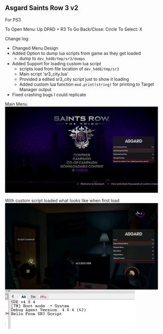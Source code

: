 

## Asgard Saints Row 3 v2  

For PS3 

To Open Menu: Up DPAD + R3
To Go Back/Close: Circle
To Select: X

Change log:
 + Changed Menu Design
 + Added Option to dump lua scripts from game as they get loaded
    - dump to ``dev_hdd0/tmp/sr3/dumps``
 + Added Support for loading custom lua script 
    - scripts load from file location of ``dev_hdd0/tmp/sr3``
    - Main script 'sr3_city.lua' 
    - Provided a edited sr3_city script just to show it loading
    - Added custom lua function ``mod.print(string)`` for printing to Target Manager output
 + Fixed crashing bugs I could replicate

Main Menu
![Preview](images/main_menu.png)

With custom script loaded what looks like when first load
![Preview](images/ingame.png) 
![Preview](images/targetmanager.png)
